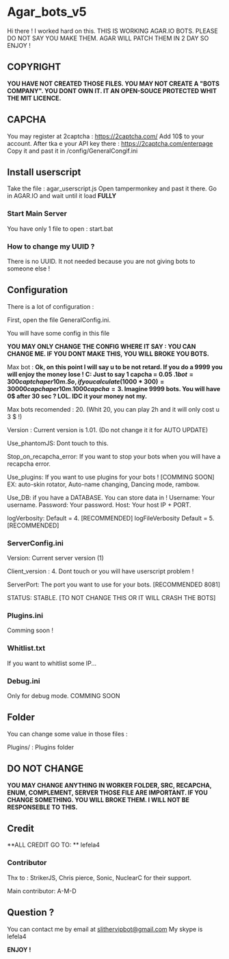 # Agar_bots_v5
Hi there ! I worked hard on this. THIS IS WORKING AGAR.IO BOTS. PLEASE DO NOT SAY YOU MAKE THEM. AGAR WILL PATCH THEM IN 2 DAY SO ENJOY !
## COPYRIGHT
**YOU HAVE NOT CREATED THOSE FILES. YOU MAY NOT CREATE A "BOTS COMPANY". YOU DONT OWN IT. IT AN OPEN-SOUCE PROTECTED WHIT THE MIT LICENCE.**


## CAPCHA
  You may register at 2captcha : https://2captcha.com/
  Add 10$ to your account. 
  After tka e your API key there : https://2captcha.com/enterpage
  Copy it and past it in /config/GeneralCongif.ini
  
## Install userscript

Take the file : agar_userscript.js
Open tampermonkey and past it there.
Go in AGAR.IO and wait until it load **FULLY**

### Start Main Server

You have only 1 file to open : start.bat

### How to change my UUID ?

There is no UUID. It not needed because you are not giving bots to someone else !

## Configuration

There is a lot of configuration :

First, open the file GeneralConfig.ini.

You will have some config in this file

**YOU MAY ONLY CHANGE THE CONFIG WHERE IT SAY : YOU CAN CHANGE ME. IF YOU DONT MAKE THIS, YOU WILL BROKE YOU BOTS.**

Max bot : **Ok, on this point I will say u to be not retard. If you do a 9999 you will enjoy the money lose ! C: Just to say 1 capcha = 0.05 $. 1 bot = 300 captcha per 10m. So, if you calculate (1000 * 300) = 30000 capcha per 10m. 1000 capcha = 3$. Imagine 9999 bots. You will have 0$ after 30 sec ? LOL. IDC it your money not my.**

Max bots recomended : 20. (Whit 20, you can play 2h and it will only cost u 3 $ !)

Version : Current version is 1.01. (Do not change it it for AUTO UPDATE)

Use_phantomJS: Dont touch to this.

Stop_on_recapcha_error: If you want to stop your bots when you will have a recapcha error.

Use_plugins: If you want to use plugins for your bots ! [COMMING SOON] EX: auto-skin rotator, Auto-name changing, Dancing mode, rambow. 

Use_DB: if you have a DATABASE. You can store data in !
Username: Your username.
Password: Your password.
Host: Your host IP + PORT.

logVerbosity: Default = 4. [RECOMMENDED]
logFileVerbosity Default = 5. [RECOMMENDED]

### ServerConfig.ini

Version: Current server version (1)

Client_version : 4. Dont touch or you will have userscript problem !

ServerPort: The port you want to use for your bots. [RECOMMENDED 8081]

STATUS: STABLE. [TO NOT CHANGE THIS OR IT WILL CRASH THE BOTS]

### Plugins.ini

Comming soon !

### Whitlist.txt
If you want to whitlist some IP...

### Debug.ini

Only for debug mode. COMMING SOON

## Folder

You can change some value in those files :

Plugins/ : Plugins folder

## DO NOT CHANGE
 **YOU MAY CHANGE ANYTHING IN WORKER FOLDER, SRC, RECAPCHA, ENUM, COMPLEMENT, SERVER THOSE FILE ARE IMPORTANT. IF YOU CHANGE SOMETHING. YOU WILL BROKE THEM. I WILL NOT BE RESPONSEBLE TO THIS.**
 
 
 ## Credit
 **ALL CREDIT GO TO: **
 lefela4
 
 ### Contributor
 Thx to : StrikerJS, Chris pierce, Sonic, NuclearC for their support.
 
 Main contributor: A-M-D
 
 ## Question ?
 You can contact me by email at slithervipbot@gmail.com
 My skype is lefela4

 **ENJOY !**
 
 
 
 
 














